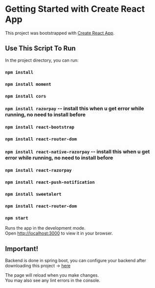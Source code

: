 # Getting Started with Create React App

This project was bootstrapped with [Create React App](https://github.com/facebook/create-react-app).

## Use This Script To Run

In the project directory, you can run:

### `npm install`

### `npm install moment`
### `npm install cors`
### `npm install razorpay` -- install this when u get error while running, no need to install before
### `npm install react-bootstrap`
### `npm install react-router-dom`
### `npm install react-native-razorpay`  -- install this when u get error while running, no need to install before
### `npm install react-razorpay`
### `npm install react-push-notification`
### `npm install sweetalert`
### `npm install react-router-dom`
### `npm start`

Runs the app in the development mode.\
Open [http://localhost:3000](http://localhost:3000) to view it in your browser.

## Important!

Backend is done in spring boot, you can configure your backend after downloading this project -> [here](https://github.com/shobhitRanjann/onlineStore-springBoot)


The page will reload when you make changes.\
You may also see any lint errors in the console.
